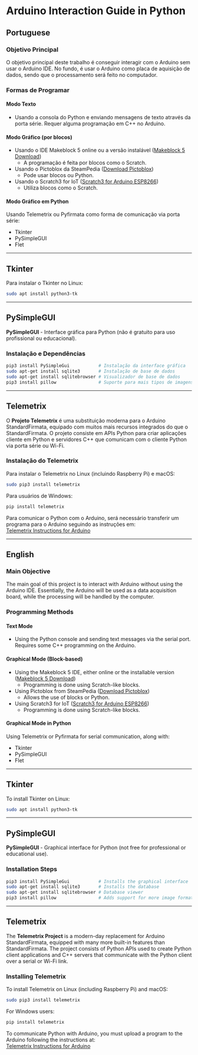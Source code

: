 # Arduino Interaction Guide in Python

## Portuguese

### Objetivo Principal
O objetivo principal deste trabalho é conseguir interagir com o Arduino sem usar o Arduino IDE. No fundo, é usar o Arduino como placa de aquisição de dados, sendo que o processamento será feito no computador.

### Formas de Programar

#### Modo Texto
- Usando a consola do Python e enviando mensagens de texto através da porta série. Requer alguma programação em C++ no Arduino.

#### Modo Gráfico (por blocos)
- Usando o IDE Makeblock 5 online ou a versão instalável ([Makeblock 5 Download](https://mblock.makeblock.com/en/download/))
  - A programação é feita por blocos como o Scratch.
- Usando o Pictoblox da SteamPedia ([Download Pictoblox](https://thestempedia.com/product/pictoblox/download-pictoblox/?srsltid=AfmBOooYXyUIbJEarqKEskAzFW4EOpinY3Kp4YHRrTF6BX2xIY14gcP9))
  - Pode usar blocos ou Python.
- Usando o Scratch3 for IoT ([Scratch3 for Arduino ESP8266](https://github.com/labF212/Scratch3-for-Arduino-ESP8266))
  - Utiliza blocos como o Scratch.

#### Modo Gráfico em Python
Usando Telemetrix ou Pyfirmata como forma de comunicação via porta série:
- Tkinter
- PySimpleGUI
- Flet

---

## Tkinter
Para instalar o Tkinter no Linux:

```bash
sudo apt install python3-tk
```

---

## PySimpleGUI
**PySimpleGUI** - Interface gráfica para Python (não é gratuito para uso profissional ou educacional).

### Instalação e Dependências

```bash
pip3 install PySimpleGui           # Instalação da interface gráfica
sudo apt-get install sqlite3       # Instalação de base de dados
sudo apt-get install sqlitebrowser # Visualizador de base de dados
pip3 install pillow                # Suporte para mais tipos de imagens no PySimpleGui
```

---

## Telemetrix
O **Projeto Telemetrix** é uma substituição moderna para o Arduino StandardFirmata, equipado com muitos mais recursos integrados do que o StandardFirmata. O projeto consiste em APIs Python para criar aplicações cliente em Python e servidores C++ que comunicam com o cliente Python via porta série ou Wi-Fi.

### Instalação do Telemetrix

Para instalar o Telemetrix no Linux (incluindo Raspberry Pi) e macOS:

```bash
sudo pip3 install telemetrix
```

Para usuários de Windows:

```bash
pip install telemetrix
```

Para comunicar o Python com o Arduino, será necessário transferir um programa para o Arduino seguindo as instruções em:  
[Telemetrix Instructions for Arduino](https://mryslab.github.io/telemetrix/telemetrix4arduino/)

---

## English

### Main Objective
The main goal of this project is to interact with Arduino without using the Arduino IDE. Essentially, the Arduino will be used as a data acquisition board, while the processing will be handled by the computer.

### Programming Methods

#### Text Mode
- Using the Python console and sending text messages via the serial port. Requires some C++ programming on the Arduino.

#### Graphical Mode (Block-based)
- Using the Makeblock 5 IDE, either online or the installable version ([Makeblock 5 Download](https://mblock.makeblock.com/en/download/))
  - Programming is done using Scratch-like blocks.
- Using Pictoblox from SteamPedia ([Download Pictoblox](https://thestempedia.com/product/pictoblox/download-pictoblox/?srsltid=AfmBOooYXyUIbJEarqKEskAzFW4EOpinY3Kp4YHRrTF6BX2xIY14gcP9))
  - Allows the use of blocks or Python.
- Using Scratch3 for IoT ([Scratch3 for Arduino ESP8266](https://github.com/labF212/Scratch3-for-Arduino-ESP8266))
  - Programming is done using Scratch-like blocks.

#### Graphical Mode in Python
Using Telemetrix or Pyfirmata for serial communication, along with:
- Tkinter
- PySimpleGUI
- Flet

---

## Tkinter
To install Tkinter on Linux:

```bash
sudo apt install python3-tk
```

---

## PySimpleGUI
**PySimpleGUI** - Graphical interface for Python (not free for professional or educational use).

### Installation Steps

```bash
pip3 install PySimpleGui           # Installs the graphical interface
sudo apt-get install sqlite3       # Installs the database
sudo apt-get install sqlitebrowser # Database viewer
pip3 install pillow                # Adds support for more image formats to PySimpleGui
```

---

## Telemetrix
The **Telemetrix Project** is a modern-day replacement for Arduino StandardFirmata, equipped with many more built-in features than StandardFirmata. The project consists of Python APIs used to create Python client applications and C++ servers that communicate with the Python client over a serial or Wi-Fi link.

### Installing Telemetrix

To install Telemetrix on Linux (including Raspberry Pi) and macOS:

```bash
sudo pip3 install telemetrix
```

For Windows users:

```bash
pip install telemetrix
```

To communicate Python with Arduino, you must upload a program to the Arduino following the instructions at:  
[Telemetrix Instructions for Arduino](https://mryslab.github.io/telemetrix/telemetrix4arduino/)
















